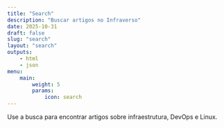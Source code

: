 ```yaml
---
title: "Search"
description: "Buscar artigos no Infraverso"
date: 2025-10-31
draft: false
slug: "search"
layout: "search"
outputs:
    - html
    - json
menu:
    main:
        weight: 5
        params:
            icon: search
---
```


Use a busca para encontrar artigos sobre infraestrutura, DevOps e Linux.